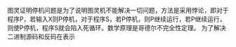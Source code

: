 图灵证明停机问题是为了说明图灵机不能解决一切问题，方法是采用悖论，即对于程序P，若输入X则P停机，对于程序S，若P停机，则P继续运行，若P继续运行，则使P停机，程序S就会陷入死循环。数学原理是哥德尔不完全性定理。
为了解决二进制源码和反码在表示
